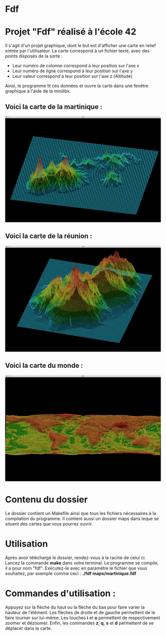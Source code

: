 # Fdf

<h1>Projet "Fdf" réalisé à l'école 42</h1>
Il s'agit d'un projet graphique, dont le but est d'afficher une carte en relief entrée par l'utilisateur. La carte correspond à un fichier texte, avec des points disposés de la sorte :
<ul>
	<li>Leur numéro de colonne correspond à leur position sur l'axe x</li>
	<li>Leur numéro de ligne correspond à leur position sur l'axe y</li>
	<li>Leur valeur correspond à leur position sur l'axe z (Altitude)</li>
</ul>
Ainsi, le programme lit ces données et ouvre la carte dans une fenêtre graphique à l'aide de la minilibx.
<h2>Voici la carte de la martinique :</h2>
<img src="images/Martinique.png">
<h2>Voici la carte de la réunion :</h2>
<img src="images/reunion.png">
<h2>Voici la carte du monde :</h2>
<img src="images/monde.png">
<h1>Contenu du dossier</h1>
Le dossier contient un Makefile ainsi que tous les fichiers nécessaires à la compilation du programme. Il contient aussi un dossier maps dans leque se situent des cartes que vous pourrez ouvrir.
<h1>Utilisation</h1>
Après avoir téléchargé le dossier, rendez-vous à la racine de celui ci. Lancez la commande <b>make</b> dans votre terminal. Le programme se compile, il a pour nom "fdf".
Exécutez-le avec en paramètre le fichier que vous souhaitez, par exemple comme ceci :
<b>./fdf maps/martinique.fdf</b>
<h1>Commandes d'utilisation :</h1>
Appuyez sur la flèche du haut ou la flèche du bas pour faire varier la hauteur de l'élément. Les flèches de droite et de gauche permettent de le faire tourner sur lui-même.
Les touches <b>i</b> et <b>o</b> permettent de respectivement zoomer et dézoomer.
Enfin, les commandes <b>z</b>, <b>q</b>, <b>s</b> et <b>d</b> permettent de se déplacer dans la carte.